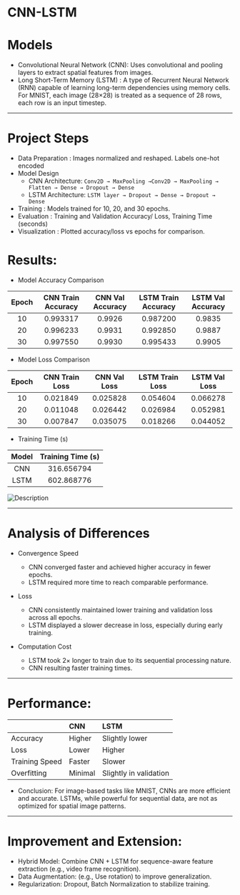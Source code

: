 # CNN-LSTM

# Models
- Convolutional Neural Network (CNN): Uses convolutional and pooling layers to extract spatial features from images.
- Long Short-Term Memory (LSTM) : A type of Recurrent Neural Network (RNN) capable of learning long-term dependencies using memory cells. For MNIST, each image (28×28) is treated as a sequence of 28 rows, each row is an input timestep.

---
# Project Steps
- Data Preparation : Images normalized and reshaped. Labels one-hot encoded
- Model Design
  - CNN Architecture:
    `Conv2D → MaxPooling →Conv2D → MaxPooling → Flatten → Dense → Dropout → Dense`
  - LSTM Architecture:
    `LSTM layer → Dropout → Dense → Dropout → Dense`
- Training : Models trained for 10, 20, and 30 epochs.  
- Evaluation : Training and Validation Accuracy/ Loss, Training Time (seconds)
- Visualization : Plotted accuracy/loss vs epochs for comparison.

# Results:
- Model Accuracy Comparison

| Epoch | CNN Train Accuracy | CNN Val Accuracy | LSTM Train Accuracy | LSTM Val Accuracy |
|:------:|:------------------:|:----------------:|:-------------------:|:-----------------:|
| 10 | 0.993317 | 0.9926 | 0.987200 | 0.9835 |
| 20 | 0.996233 | 0.9931 | 0.992850 | 0.9887 |
| 30 | 0.997550 | 0.9930 | 0.995433 | 0.9905 |

- Model Loss Comparison

| Epoch | CNN Train Loss | CNN Val Loss | LSTM Train Loss | LSTM Val Loss |
|:------:|:---------------:|:-------------:|:----------------:|:--------------:|
| 10 | 0.021849 | 0.025828 | 0.054604 | 0.066278 |
| 20 | 0.011048 | 0.026442 | 0.026984 | 0.052981 |
| 30 | 0.007847 | 0.035075 | 0.018266 | 0.044052 |

- Training Time (s)

| Model | Training Time (s) |
|:------:|:-----------------:|
| CNN | 316.656794 |
| LSTM | 602.868776 |

![Description](images/plot.jpg)

---
# Analysis of Differences
- Convergence Speed
  - CNN converged faster and achieved higher accuracy in fewer epochs.  
  - LSTM required more time to reach comparable performance.

- Loss 
  - CNN consistently maintained lower training and validation loss across all epochs.  
  - LSTM displayed a slower decrease in loss, especially during early training.

- Computation Cost
  - LSTM took 2× longer to train due to its sequential processing nature.  
  - CNN resulting faster training times.

---
# Performance:
|   | CNN | LSTM |
|:-----------|:--------|:---------|
| Accuracy |  Higher  | Slightly lower |
| Loss |  Lower | Higher |
| Training Speed |  Faster | Slower |
| Overfitting | Minimal | Slightly in validation |

- Conclusion: For image-based tasks like MNIST, CNNs are more efficient and accurate. LSTMs, while powerful for sequential data, are not as optimized for spatial image patterns.

---
# Improvement and Extension:
- Hybrid Model: Combine CNN + LSTM for sequence-aware feature extraction (e.g., video frame recognition).
- Data Augmentation: (e.g., Use rotation) to improve generalization.
- Regularization: Dropout, Batch Normalization to stabilize training.



